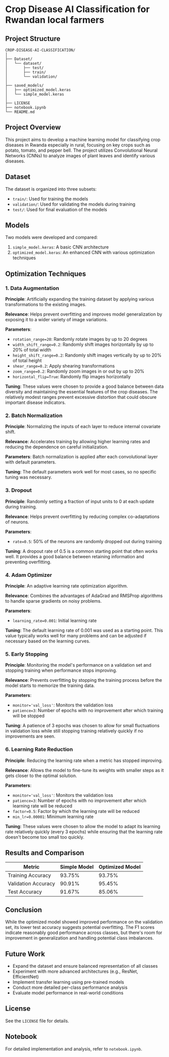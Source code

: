 # Crop Disease AI Classification for Rwandan local farmers

## Project Structure
```
CROP-DISEASE-AI-CLASSIFICATION/
│
├── Dataset/
│   └── dataset/
│       ├── test/
│       ├── train/
│       └── validation/
│
├── saved_models/
│   ├── optimized_model.keras
│   └── simple_model.keras
│
├── LICENSE
├── notebook.ipynb
└── README.md
```

## Project Overview
This project aims to develop a machine learning model for classifying crop diseases in Rwanda especially in rural, focusing on key crops such as potato, tomato, and pepper bell. The project utilizes Convolutional Neural Networks (CNNs) to analyze images of plant leaves and identify various diseases.

## Dataset
The dataset is organized into three subsets:
- `train/`: Used for training the models
- `validation/`: Used for validating the models during training
- `test/`: Used for final evaluation of the models

## Models
Two models were developed and compared:
1. `simple_model.keras`: A basic CNN architecture
2. `optimized_model.keras`: An enhanced CNN with various optimization techniques

## Optimization Techniques

### 1. Data Augmentation
**Principle**: Artificially expanding the training dataset by applying various transformations to the existing images.

**Relevance**: Helps prevent overfitting and improves model generalization by exposing it to a wider variety of image variations.

**Parameters**:
- `rotation_range=20`: Randomly rotate images by up to 20 degrees
- `width_shift_range=0.2`: Randomly shift images horizontally by up to 20% of total width
- `height_shift_range=0.2`: Randomly shift images vertically by up to 20% of total height
- `shear_range=0.2`: Apply shearing transformations
- `zoom_range=0.2`: Randomly zoom images in or out by up to 20%
- `horizontal_flip=True`: Randomly flip images horizontally

**Tuning**: These values were chosen to provide a good balance between data diversity and maintaining the essential features of the crop diseases. The relatively modest ranges prevent excessive distortion that could obscure important disease indicators.

### 2. Batch Normalization
**Principle**: Normalizing the inputs of each layer to reduce internal covariate shift.

**Relevance**: Accelerates training by allowing higher learning rates and reducing the dependence on careful initialization.

**Parameters**: Batch normalization is applied after each convolutional layer with default parameters.

**Tuning**: The default parameters work well for most cases, so no specific tuning was necessary.

### 3. Dropout
**Principle**: Randomly setting a fraction of input units to 0 at each update during training.

**Relevance**: Helps prevent overfitting by reducing complex co-adaptations of neurons.

**Parameters**:
- `rate=0.5`: 50% of the neurons are randomly dropped out during training

**Tuning**: A dropout rate of 0.5 is a common starting point that often works well. It provides a good balance between retaining information and preventing overfitting.

### 4. Adam Optimizer
**Principle**: An adaptive learning rate optimization algorithm.

**Relevance**: Combines the advantages of AdaGrad and RMSProp algorithms to handle sparse gradients on noisy problems.

**Parameters**:
- `learning_rate=0.001`: Initial learning rate

**Tuning**: The default learning rate of 0.001 was used as a starting point. This value typically works well for many problems and can be adjusted if necessary based on the learning curves.

### 5. Early Stopping
**Principle**: Monitoring the model's performance on a validation set and stopping training when performance stops improving.

**Relevance**: Prevents overfitting by stopping the training process before the model starts to memorize the training data.

**Parameters**:
- `monitor='val_loss'`: Monitors the validation loss
- `patience=3`: Number of epochs with no improvement after which training will be stopped

**Tuning**: A patience of 3 epochs was chosen to allow for small fluctuations in validation loss while still stopping training relatively quickly if no improvements are seen.

### 6. Learning Rate Reduction
**Principle**: Reducing the learning rate when a metric has stopped improving.

**Relevance**: Allows the model to fine-tune its weights with smaller steps as it gets closer to the optimal solution.

**Parameters**:
- `monitor='val_loss'`: Monitors the validation loss
- `patience=3`: Number of epochs with no improvement after which learning rate will be reduced
- `factor=0.5`: Factor by which the learning rate will be reduced
- `min_lr=0.00001`: Minimum learning rate

**Tuning**: These values were chosen to allow the model to adapt its learning rate relatively quickly (every 3 epochs) while ensuring that the learning rate doesn't become too small too quickly.

## Results and Comparison

| Metric | Simple Model | Optimized Model |
|--------|--------------|-----------------|
| Training Accuracy | 93.75% | 93.75% |
| Validation Accuracy | 90.91% | 95.45% |
| Test Accuracy | 91.67% | 85.06% |

## Conclusion
While the optimized model showed improved performance on the validation set, its lower test accuracy suggests potential overfitting. The F1 scores indicate reasonably good performance across classes, but there's room for improvement in generalization and handling potential class imbalances.

## Future Work
- Expand the dataset and ensure balanced representation of all classes
- Experiment with more advanced architectures (e.g., ResNet, EfficientNet)
- Implement transfer learning using pre-trained models
- Conduct more detailed per-class performance analysis
- Evaluate model performance in real-world conditions

## License
See the `LICENSE` file for details.

## Notebook
For detailed implementation and analysis, refer to `notebook.ipynb`.
